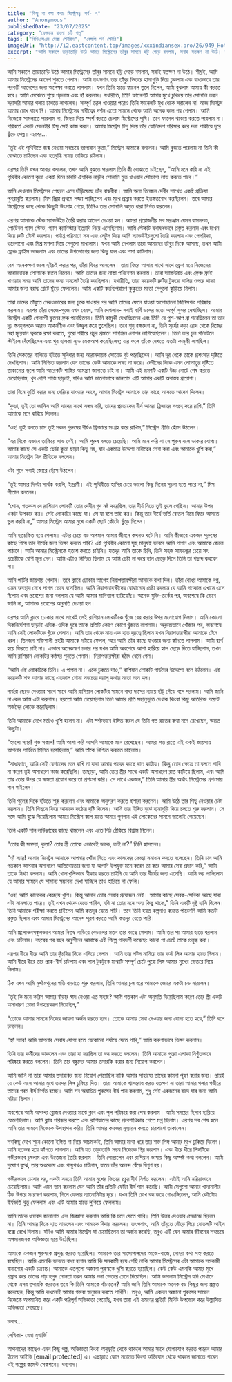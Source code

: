 ```yaml
---
title: "কিছু না বলা কথাঃ মিস্ট্রেস; পর্ব- ৭"
author: "Anonymous"
publishedDate: "23/07/2025"
category: "ফেমডম বাংলা চটি গল্প"
tags: ["বিডিএসএম সেক্স স্টোরিস", "বেঙ্গলি পর্ন স্টোরি"]
imageUrl: "http://i2.eastcontent.top/images/xxxindiansex.pro/26/949_Hot_indian_girl.jpg"
excerpt: "আমি সকালে তাড়াতাড়ি উঠে আমার মিস্ট্রেসের তাঁবুর সামনে হাঁটু গেড়ে বসলাম, সবাই যতক্ষণ না উঠে। শীঘ্রই, আমি আমার মিস্ট্রেসের আদেশ শুনতে পেলাম। আমি তৎক্ষণাৎ তার তাঁবুর ভিতরে হামাগুড়ি দিয়ে ঢুকলাম এবং বা..."
---
```


আমি সকালে তাড়াতাড়ি উঠে আমার মিস্ট্রেসের তাঁবুর সামনে হাঁটু গেড়ে বসলাম, সবাই যতক্ষণ না উঠে। শীঘ্রই, আমি আমার মিস্ট্রেসের আদেশ শুনতে পেলাম। আমি তৎক্ষণাৎ তার তাঁবুর ভিতরে হামাগুড়ি দিয়ে ঢুকলাম এবং বাধ্যভাবে তার পরবর্তী আদেশের জন্য অপেক্ষা করতে লাগলাম। যখন তিনি হাতে ফানেল তুলে নিলেন, আমি বুঝলাম আমায় কী করতে হবে। আমি মেঝেতে শুয়ে পড়লাম এবং হাঁ করলাম। যথারীতি, তিনি ফানেলটি আমার মুখে ঢুকিয়ে তার সোনালি তরল সরাসরি আমার গলায় ঢালতে লাগলেন। সম্পূর্ণ তরল খাওয়ার পরেও তিনি ফানেলটি মুখ থেকে সরালেন না! আজ মিস্ট্রেস আমার চোখ বাধে নি। আমার মিস্ট্রেসের নারীত্বের দর্শন এতো সামনে থেকে আমি অনেক কাল পর পেলাম। আমি নিজেকে সামলাতে পারলাম না, জিহ্বা দিয়ে স্পর্শ করতে চেলাম মিস্ট্রেসের পুষি। তবে ফানেল থাকায় করতে পারলাম না। পরিবর্তে একটি সেনেটরি টিসু সেই কাজ করল। আমার মিস্ট্রেস টিসু দিয়ে তাঁর যোনিদেশ পরিসার করে দলা পাকীয়ে দূরে ছুঁড়ে পেল্ল। এরপর…


“তুই এই পৃথিবীতে জন্ম নেওয়া সবচেয়ে ভাগ্যবান কুত্তা,” মিস্ট্রেস আমাকে বললেন। আমি বুঝতে পারলাম না তিনি কী বোঝাতে চাইছেন এবং হতবুদ্ধি ন্যায়ে তাকিয়ে রইলাম।


এরপর তিনি যখন আবার বললেন, তখন আমি বুঝতে পারলাম তিনি কী বোঝাতে চাইছেন, “আমি মনে করি না এই পৃথিবীর কোনো কুত্তা একই দিনে চারটি ঐশ্বরিক নাড়ীর সোনালি মুত খাওয়ার সৌভাগ্য লাভ করতে পারে।”


আমি দেখলাম মিস্ট্রেসের পেছনে এসে দাঁড়িয়েছে তাঁর বান্ধবীরা। আমি অন্য তিনজন দেবীর সাথেও একই প্রক্রিয়া পুনরাবৃত্তি করলাম। মিস প্রিয়া প্রথমে লজ্জা পাচ্ছিলেন এবং মুখে প্রস্রাব করতে ইতস্ততবোধ করছিলেন। তবে আমার মিস্ট্রেসের কাছ থেকে কিছুটা উৎসাহ পেয়ে, তিনিও তার সোনালি অমৃত ধারা নির্গত করলেন।


এরপর আমাকে স্টেক স্যান্ডউইচ তৈরি করার আদেশ দেওয়া হল। আমরা প্রয়োজনীয় সব সরঞ্জাম যেমন বাসনপত্র, পোর্টেবল গ্যাস স্টোভ, গ্যাস ক্যানিস্টার ইত্যাদি নিয়ে এসেছিলাম। আমি স্টেকটি যথাযথভাবে প্রস্তুত করলাম এবং মাখন দিয়ে রুটি টোস্ট করলাম। পর্যাপ্ত পরিমাণে সস এবং লেটুস দিয়ে আমি স্যান্ডউইচগুলো তৈরি করলাম এবং পেপরিকা, ওরেগানো এবং মিশ্র মশলা দিয়ে সেগুলো মাখালাম। যখন আমি দেখলাম তারা আমাদের তাঁবুর দিকে আসছে, তখন আমি ফ্রেঞ্চ ফ্রাইস ভাজলাম এবং তাদের উপভোগের জন্য কিছু ফল এবং শসা কাটলাম।


বেশ অনেকক্ষণ জলে হইচই করার পর, তাঁরা ফিরে আসলেন। তারা ফিরে আসার সাথে সাথে ফ্রেশ হয়ে নিজেদের আরামদায়ক পোশাকে বদলে নিলেন। আমি তাদের জন্য নাস্তা পরিবেশন করলাম। তারা স্যান্ডউইচ এবং ফ্রেঞ্চ ফ্রাই খাওয়ার সময় আমি তাদের জন্য অমলেট তৈরি করছিলাম। যথারীতি, তারা কয়েকটি রুটির টুকরো বালির ওপরে থাকা আমার জন্য বরাদ্ধ প্লেটে ছুঁড়ে ফেললেন। আমি একটি কর্তব্যপরায়ণ কুকুরের মতো সেগুলো কুড়িয়ে নিলাম।


তারা তাদের তাঁবুতে মেকওভারের জন্য ঢুকে যাওয়ার পর আমি তাদের ফেলে যাওয়া অগোছালো জিনিসপত্র পরিষ্কার করলাম। এরপর তাঁরা সেজে-গুজে যখন বেরল, আমি দেখলাম- সবাই বার্বি ডলের মতো অপূর্ব সুন্দর দেখাচ্ছিল। আমার মিস্ট্রেস একটি গোলাপী ফুলের ফ্রক পরেছিলেন। তিনি কামুকী দেখাচ্ছিলেন এবং তিনি যে পুশ-আপ ব্রা পরেছিলেন তা তার দৃঢ় স্তনযুগলকে আরও আকর্ষণীও এবং উজ্জ্বল করে তুলেছিল। তবে শুধু বক্ষদেশ না, তিনি সূর্যের কড়া রোদ থেকে নিজের মহা মূল্যবান ত্বককে রক্ষা করতে, পুরো শরীরে প্রচুর প্রমানে সানস্ক্রিন লোশন লাগিয়েছিলেন। তিনি তার চুল পনিটেলে স্টাইলে বেঁধেছিলেন এবং খুব হালকা ন্যুড মেকআপ করেছিলেন; যার ফলে তাঁকে দেখতে এতটা কামুকী লাগছিল।


তিনি সৈকতের বালিতে হাঁটতে সুবিধার জন্য আরামদায়ক সোয়েড বুট পরেছিলেন। আমি দূর থেকে তাকে প্রশংসার দৃষ্টিতে দেখছিলাম। আমি নিশ্চিত করলাম যেন তাদের কেউ আমাকে লক্ষ্য না করে। দেবীদের দিকে এমন লোভাতুর দৃষ্টিতে তাকানোর ভুলে আমি আরেকটি শাস্তির আমন্ত্রণ জানাতে চাই না। আমি এই ভ্রমণটি একটি উচ্চ নোটে শেষ করতে চেয়েছিলাম, খুব বেশি শাস্তি ছাড়াই, যদিও আমি ভালোভাবে জানতাম এটি আমার একটি অবাস্তব প্রত্যাশা।


তারা দিনে ফুর্তি করার জন্য বেরিয়ে যাওয়ার আগে, আমার মিস্ট্রেস আমাকে তার কাছে আসতে আদেশ দিলেন।


“কুত্তা, তুই তো জানিস আমি যাদের সাথে সঙ্গম করি, তাদের প্রত্যেকের বীর্য আমরা ফ্রিজারে সংগ্রহ করে রাখি,” তিনি আমাকে মনে করিয়ে দিলেন।


“ওহ! তুই বলতে চাস তুই সকল পুরুষের বীর্যও ফ্রিজারে সংগ্রহ করে রাখিস,” মিস্ট্রেস প্রীতি হেঁসে উঠলেন।

“এর দিকে এভাবে তাকিয়ে লাভ নেই। আমি পুরুষ বলতে চেয়েছি। আমি মনে করি না সে পুরুষ বলে ডাকার যোগ্য। আমার কাছে সে একটি ছোট্ট কুত্তা ছাড়া কিছু নয়, যার একমাত্র উদ্দেশ্য নারীত্বের সেবা করা এবং আমাকে খুশি করা,” আমার মিস্ট্রেস মিস প্রীতিকে বললেন।


এটা শুনে সবাই জোরে হেঁসে উঠলেন।


“তুই আমার দিনটা সার্থক করলি, ইন্দ্রাণী। এই পৃথিবীতে হাসির চেয়ে ভালো কিছু দিনের সূচনা হতে পারে না,” মিস শীতাল বললেন।


“শোন, গতকাল যে রাশিয়ান লোকটি তোর দেবীর গুদ নষ্ট করেছিল, তার বীর্য নিতে তুই ভুলে গেছিস। আমার উপর একটা উপকার কর। সেই লোকটির কাছে যা। সে যা বলে তাই কর। কিন্তু তার বীর্যে ভর্তি বোতল নিয়ে ফিরে আসতে ভুল করবি না,” আমার মিস্ট্রেস আমার মুখে একটি ছোট কৌটো ছুঁড়ে দিলেন।


আমি হতচকিত হয়ে গেলাম। এটার চেয়ে বড় অপমান আমার জীবনে কখনও ঘটে নি। আমি কীভাবে একজন পুরুষের কাছে গিয়ে তার বীর্যের জন্য ভিক্ষা করতে পারি? এই পৃথিবীর কোনো সুস্থ মানুষই ভাববে আমি পাগল এবং আমাকে জেলে পাঠাবে। আমি আমার মিস্ট্রেসকে হতাশ করতে চাইনি। যতদূর আমি তাকে চিনি, তিনি সহজ সাফল্যের চেয়ে সৎ প্রচেষ্টাকে বেশি মূল্য দেন। আমি এটাও নিশ্চিত ছিলাম যে আমি চেষ্টা না করে হাল ছেড়ে দিলে তিনি তা পছন্দ করবেন না।


আমি পার্টির জায়গায় গেলাম। তবে ক্লাবে ঢোকার আগেই নিরাপত্তারক্ষীরা আমাকে বাধা দিল। তাঁরা বোধয় আমাকে নগ্ন, এমন অবস্থায় দেখে পাগল ভেবে বসেছিল। আমি নিরাপত্তারক্ষীদের বোঝানোর চেষ্টা করলাম যে আমি গতকাল এখানে এসে ছিলাম এবং প্রবেশের জন্য বললাম যে আমি আমার মানিব্যাগ হারিয়েছি। অনেক যুক্তি-তর্কের পর, অবশেষে কি ভেবে জানি না, আমাকে প্রবেশের অনুমতি দেওয়া হল।


এরপর আমি ক্লাবে ঢোকার সাথে সাথেই সেই রাশিয়ান লোকটিকে খুঁজে বের করার উপর মনোযোগ দিলাম। আমি কোনো দিকনির্দেশনা ছাড়াই এদিক-ওদিক ঘুরে তাকে প্রতিটি কোণে কোণে খুঁজতে লাগলাম। অক্লান্তভাবে খোঁজার পর, অবশেষে আমি সেই লোকটিকে খুঁজে পেলাম। আমি তার থেকে মাত্র এক হাত দূরত্বে ছিলাম যখন নিরাপত্তারক্ষীরা আমাকে টেনে ধরল। তিনজন শক্তিশালী প্রহরী আমাকে দমিয়ে ফেলল, আর আমি তাঁর কাছে যাওয়ার জন্য কাঁদতে লাগলাম। আমি ব্যর্থ হয়ে ফিরতে চাই না। এভাবে অনেকক্ষণ চলার পর যখন আমি অবশেষে আশা হারিয়ে হাল ছেড়ে দিতে যাচ্ছিলাম, তখন আমি রাশিয়ান লোকটির কন্ঠস্বর শুনতে পেলাম। নিরাপত্তারক্ষীরা হঠাৎ থেমে গেল।


“আমি এই লোকটিকে চিনি। এ পাগল না। একে ঢুকতে দাও,” রাশিয়ান লোকটি গার্ডদের উদ্দেশ্যে বলে উঠলেন। এই কয়েকটি শব্দ আমার কাছে এতকাল শোনা সবচেয়ে দয়ালু কথার মতো মনে হল।


গার্ডরা ছেড়ে দেওয়ার সাথে সাথে আমি রাশিয়ান লোকটির সামনে বাধ্য দাসের ন্যায়ে হাঁটু গেঁড়ে বসে পরলাম। আমি জানি না কেন আমি এটা করলাম। হয়তো আমি চেয়েছিলাম তিনি আমার প্রতি সহানুভুতি দেখাক কিংবা কিছু অতিরিক্ত পয়েন্ট অর্জনের লোভে করেছিলাম।


তিনি আমাকে দেখে মটেও খুশি হলেন না। এটা স্পষ্টভাবে ইঙ্গিত করল যে তিনি গত রাতের কথা মনে রেখেছেন, অন্তত কিছুটা।


“হ্যালো স্যার! শুভ সকাল! আমি আশা করি আপনি আমাকে মনে রেখেছেন। আমরা গত রাতে এই একই জায়গায় আপনার পার্টিতে মিলিত হয়েছিলাম,” আমি তাঁকে নিশ্চিত করাতে চাইলাম।


“সাধারণত, আমি সেই বেশ্যাদের মনে রাখি না যারা আমার পায়ের কাছে রাত কাটায়। কিন্তু তোর ক্ষেত্রে তা বলতে পারি না কারণ তুই অসাধারণ কাজ করেছিলি। তাছাড়া, আমি তোর স্ত্রীর সাথে একটি অসাধারণ রাত কাটিয়ে ছিলাম, এবং আমি তার তোর উপর যে ক্ষমতা প্রয়োগ করে তা প্রশংসা করি। সে লাখে একজন,” তিনি আমার স্ত্রীর অর্থাৎ মিস্ট্রেসের প্রশংসায় গান গাইলেন।


তিনি পুলের দিকে হাঁটতে শুরু করলেন এবং আমাকে অনুসরণ করতে ইশারা করলেন। আমি উঠে তার পিছু নেওয়ার চেষ্টা করলাম। তিনি পিছনে ফিরে আমাকে কঠোর দৃষ্টি দিলেন। আমি তার ইঙ্গিত বুঝে হামাগুড়ি দিয়ে চলতে শুরু করলাম। সে সঙ্গে আমি বুঝে গিয়েছিলাম আমার মিস্ট্রেস কাল রাতে আমার গুণগান এই লোকেদের সামনে ভালোই গেয়েছেন।


তিনি একটি সান লাউঞ্জারের কাছে থামলেন এবং এতে পিঠ ঠেকিয়ে বিশ্রাম নিলেন।


“তোর কী সমস্যা, কুত্তা? তোর স্ত্রী তোকে এভাবেই ডাকে, তাই না?” তিনি হাসলেন।


“হ্যাঁ স্যার! আমার মিস্ট্রেস আমাকে আপনার খোঁজ নিতে এবং কালকের কেচ্ছা সমাধান করতে বলেছেন। তিনি চান আমি গতকাল আপনার অসাধারণ আতিথেয়তার জন্য যা আপনি উপযুক্ত মনে করেন তা করে আমার সেবা প্রদান করি,” আমি তাকে মিথ্যা বললাম। আমি খোলাখুলিভাবে স্বীকার করতে চাইনি যে আমি তার বীর্যের জন্য এসেছি। আমি ভয় পাচ্ছিলাম যে আমার সামনে যে সামান্য সম্ভাবনা দেখা যাচ্ছিল তাও হারিয়ে না ফেলি।


“ওহ! আমি কালকের কেচ্ছায় খুশি। কিন্তু আমার তোর সেবার প্রয়োজন নেই। আমার কাছে সেবক-সেবিকা আছে যারা এটা সামলাতে পারে। তুই এখন থেকে যেতে পারিস, যদি না তোর মনে অন্য কিছু থাকে,” তিনি একটি দুষ্টু হাসি দিলেন। তিনি আমাকে পরীক্ষা করতে চাইলেন আমি কতদূর যেতে পারি। তবে তিনি হয়ত কল্পনাও করতে পারেননি আমি কতটা প্রস্তুত ছিলাম এবং আমার মিস্ট্রেসের আদেশ পূরণ করতে আমি কতদূর যেতে পারি।


আমি প্রলোভনসঙ্কুলভাবে আমার নিতম্ব নাড়িয়ে বেড়ালের মতন তার কাছে গেলাম। আমি তার পা আমার হাতে ধরলাম এবং চাটলাম। বছরের পর বছর অনুশীলন আমাকে এই শিল্পে পারদর্শী করেছে: কারো পা চেটে তাকে প্রলুব্ধ করা।


এরপর ধীরে ধীরে আমি তার কুঁচকির দিকে এগিয়ে গেলাম। আমি তার শর্টস নামিয়ে তার ফর্সা লিঙ্গ আমার হাতে নিলাম। আমি ধীরে ধীরে তার প্রাক-বীর্য চাটলাম এবং লাল টুকটুকে মাথাটি সম্পূর্ণ চেটে পুরো লিঙ্গ আমার মুখের ভেতরে নিয়ে নিলাম।


ঠিক যখন আমি মুখমৈথুনের গতি বাড়াতে শুরু করলাম, তিনি আমার চুল ধরে আমাকে জোরে একটা চড় মারলেন।


“তুই কি মনে করিস আমার বাঁড়ার স্বাদ নেওয়া এত সহজ? আমি গতকাল এটা অনুমতি দিয়েছিলাম কারণ তোর স্ত্রী একটি অসাধারণ চোদা উপহারস্বরূপ দিয়েছিল,”


“তোকে আমার সামনে নিজের জায়গা অর্জন করতে হবে। তোকে আমায় সেবা দেওয়ার জন্য যোগ্য হতে হবে,” তিনি বলে চললেন।


“হ্যাঁ স্যার! আমি আপনার সেবায় যোগ্য হতে যেকোনো পর্যায়ে যেতে পারি,” আমি করুণাভাবে ভিক্ষা করলাম।


তিনি তার কর্মীদের ডাকলেন এবং তারা যা করছিল তা বন্ধ করতে বললেন। তিনি আমাকে পুরো এলাকা নিখুঁতভাবে পরিষ্কার করতে বললেন। তিনি তার বন্ধুদের আমার তদারকি করার জন্য নিয়োগ করলেন।


আমি জানি না তারা আমার তদারকির জন্য নিয়োগ পেয়েছিল নাকি আমার সাহায্যে তাদের কামনা পূরণ করার জন্য। প্রায়ই যে কেউ এসে আমার মুখে তাদের লিঙ্গ ঢুকিয়ে দিত। তারা আমাকে শ্বাসরোধ করত যতক্ষণ না তারা আমার গলার গভীরে তাদের গরম বীর্য নির্গত হচ্ছে। আমি সব অযাচিত পুরুষের বীর্য পান করলাম, শুধু সেই একজনের বাদে যার জন্য আমি মরিয়া ছিলাম।


অবশেষে আমি অসংখ্য ব্লোজব দেওয়ার মাঝে ক্লাব এবং পুল পরিষ্কার করা শেষ করলাম। আমি সময়ের হিসাব হারিয়ে ফেলেছিলাম। আমি ক্লাব পরিষ্কার করতে এবং রাশিয়ানের কাছে প্রবেশাধিকার পেতে মগ্ন ছিলাম। এরপর সব শেষ হলে আমি তার সামনে নিজেকে উপস্থাপন করি। তিনি আমার কাজের মূল্যায়ন করতে চারপাশে তাকালেন।


সবকিছু দেখে শুনে কোনো ইঙ্গিত না দিয়ে আচমকাই, তিনি আমার মাথা ধরে তার শক্ত লিঙ্গ আমার মুখে ঢুকিয়ে দিলেন। আমি হতভম্ব হয়ে কাঁপতে লাগলাম। আমি যত তাড়াতাড়ি সম্ভব নিজেকে স্থির করলাম। এবং ধীরে ধীরে লিঙ্গটিকে গভীরভাবে চুষলাম এবং উত্তেজনা তৈরি করলাম। তিনি গোঙালেন এবং রাশিয়ান ভাষায় কিছু অস্পষ্ট কথা বললেন। আমি সুযোগ বুঝে, তার অণ্ডকোষ এবং পায়ুপথও চাটলাম, যাতে তাঁর আনন্দ বেঁড়ে দ্বিগুণ হয়।


গভীরভাবে চোষার পর, একটা সময়ে তিনি আমার মুখের ভিতরে প্রচুর বীর্য নির্গত করলেন। এটাই আমি মরিয়াভাবে চেয়েছিলাম। আমি এমন ভান করলাম যেন আমি তাঁর প্রতিটি ফোঁটা বীর্য পান করেছি। আমি সেগুলো আমার খাদ্যনালীর ঠিক উপরে সংরক্ষণ করলাম, গিলে ফেলার ন্যানোমিটার দূরে। যখন তিনি চোখ বন্ধ করে গোঙাচ্ছিলেন, আমি কৌটোয় বীর্যভর্তি থুতু ফেললাম এবং এটি আমার হাতে লুকিয়ে ফেললাম।


আমি তাকে ধন্যবাদ জানালাম এবং জিজ্ঞাসা করলাম আমি কি চলে যেতে পারি। তিনি উত্তর দেওয়ার মেজাজে ছিলেন না। তিনি আমার দিকে হাত নাড়লেন এবং আমাকে বিদায় করলেন। তৎক্ষণাৎ, আমি তাঁবুতে দৌড়ে গিয়ে বোতলটি আইস বক্সে রেখে দিলাম। যদিও আমি আমার মিস্ট্রেস যা চেয়েছিলেন তা অর্জন করেছি, তবুও এটি যেন আমার জীবনের সবচেয়ে অপমানজনক অভিজ্ঞতা হয়ে উঠেছিল।


আমাকে একজন পুরুষকে প্রলুব্ধ করতে হয়েছিল। আমাকে তার সাঙ্গোপাঙ্গদের আজে-বাজে, নোংরা কথা সহ্য করতে হয়েছিল। আমি এমনকি ভাবতে বাধ্য হলাম আমি কি সমকামী হয়ে গেছি নাকি আমার মিস্ট্রেসের এটা আমাকে সমকামী বানানোর একটি চক্রান্ত। আমাকে এতগুলো অজানা পুরুষকে খুশি করতে হয়েছিল। কেউ কেউ এমনকি আমার মুখে প্রস্রাব করে তাদের গাঢ় হলুদ নোনতা তরল আমার গলা ভেতরে ঢেলে দিয়েছিল। আমি ভাবলাম মিস্ট্রেস যদি সেখানে থেকে এসব তদারকি করতেন তবে কি তিনি আমাকে বাঁচাতেন? আমি জানি তিনি আমাকে অনেক বড় কিছুর জন্য প্রস্তুত করেছেন, কিন্তু আমি কখনোই আমার গন্তব্য অনুমান করতে পারিনি। তবুও, আমি একদল অজানা পুরুষের সামনে নিজেকে অপমানিত করে একটি পরিপূর্ণ অভিজ্ঞতা পেয়েছি, যখন তারা এই ভ্রমণের প্রতিটি মিনিট উপভোগ করে উল্লাসিত অভিজ্ঞতা পেয়েছে।


চলবে…


লেখিকা- স্নেহা মুখার্জি


আপনাদের কাছেও এমন কিছু গল্প, অভিজ্ঞতা কিংবা অনুভূতি থেকে থাকলে আমার সাথে যোগাযোগ করতে পারেন আমার ইমেল আইডি 
[email protected]
 এ। এছাড়াও কোন মতামত কিংবা অভিযোগ থেকে থাকলে জানাতে পারেন এই গল্পের কমেন্ট সেকশনে। ধন্যবাদ।

*************************************************************************************************

